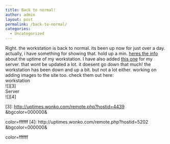 ```yaml
---
title: Back to normal!
author: admin
layout: post
permalink: /back-to-normal/
categories:
  - Uncategorized
---
```

Right. the workstation is back to normal. its been up now for just over a day. actually, i have something for showing that. hold up a min. [heres the info][1] about the uptime of my workstation. I have also added [this one][2] for my server. that wont be updated a lot. it doesent go down that much! the workstation has been down and up a bit. but not a lot either. working on adding images to the site too. check them out here:   
workstation  
![][3]  
Server  
![][4]

 [1]: http://uptimes.wonko.com/account.php?op=details&hid=4439
 [2]: http://uptimes.wonko.com/account.php?op=details&hid=5202
 [3]: http://uptimes.wonko.com/remote.php?hostid=4439 &bgcolor=000000&</p>
<p>color=ffffff
 [4]: http://uptimes.wonko.com/remote.php?hostid=5202 &bgcolor=000000&</p>
<p>color=ffffff